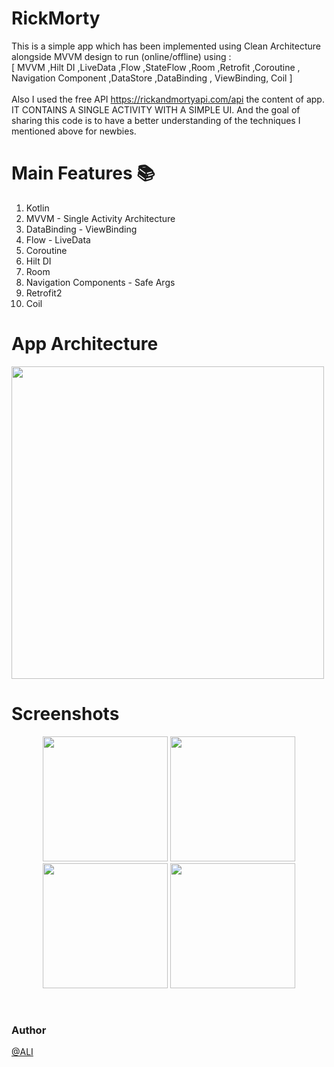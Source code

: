 # RickMorty
This is a simple app which has been implemented using Clean Architecture alongside MVVM design to run (online/offline) using :<br>
     [  MVVM ,Hilt DI ,LiveData ,Flow ,StateFlow ,Room ,Retrofit ,Coroutine , <br>
      Navigation Component ,DataStore ,DataBinding , ViewBinding, Coil  ] <br>  
Also I used the free API https://rickandmortyapi.com/api the content of app. IT CONTAINS A SINGLE ACTIVITY WITH A SIMPLE UI. And the goal of sharing this code is to have a better understanding of the techniques I mentioned above for newbies.

# Main Features :books:
1. Kotlin
2. MVVM - Single Activity Architecture
3. DataBinding - ViewBinding
4. Flow - LiveData
5. Coroutine
6. Hilt DI
7. Room
8. Navigation Components - Safe Args
9. Retrofit2
 10. Coil

# App Architecture 
<img  src="https://user-images.githubusercontent.com/76838562/173254331-aa79eb39-653b-4a1c-8c65-ad3b337ff368.jpg" width="500">

# Screenshots 
<p align="center">
  <img src="https://user-images.githubusercontent.com/76838562/189928370-4eecf56a-8171-43ac-a887-16545d44a11e.png" width="200"/>
  <img src="https://user-images.githubusercontent.com/76838562/189929024-3a2a7abb-3b76-4074-8c94-0445e0da126d.png" width="200"/>
  <img src="https://user-images.githubusercontent.com/76838562/189929340-3dcbfb13-a4a2-4c5d-a8cd-5a4fa1f1ece2.png" width="200"/>
  <img src="https://user-images.githubusercontent.com/76838562/189929398-46b05ac2-da3f-4b29-b2ed-e1058eba809e.png" width="200"/>

</p>
<br>










### Author

[@ALI](https://www.linkedin.com/in/ali-assalem-4769371a8/)
